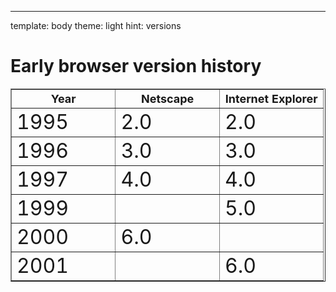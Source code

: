 ---
template: body
theme: light
hint: versions

# Early browser version history

<p>
<table color=#000000 cellpadding=10 cellspacing=1 border=1 width=50%>
    <tr>
        <th width=33%><font size=4>Year</th>
        <th width=33%><font size=4>Netscape</tH>
        <th width=33%><font size=4>Internet Explorer</th>
    </tr>
    <tr>
        <td><font size=6>1995</td>
        <td><font size=6>2.0</td>
        <td><font size=6>2.0</td>
    </tr>
    <tr>
        <td><font size=6>1996</td>
        <td><font size=6>3.0</td>
        <td><font size=6>3.0</td>
    </tr>
    <tr>
        <td><font size=6>1997</td>
        <td><font size=6>4.0</td>
        <td><font size=6>4.0</td>
    </tr>
    <tr>
        <td><font size=6>1999</td>
        <td>&nbsp;</td>
        <td><font size=6>5.0</td>
    </tr>
    <tr>
        <td><font size=6>2000</td>
        <td><font size=6>6.0</td>
        <td>&nbsp;</td>
    </tr>
    <tr>
        <td><font size=6>2001</td>
        <td>&nbsp;</td>
        <td><font size=6>6.0</td>
    </tr>
</table>
</p>